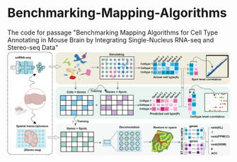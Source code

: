 # Benchmarking-Mapping-Algorithms
The code for passage "Benchmarking Mapping Algorithms for Cell Type Annotating in Mouse Brain by Integrating Single-Nucleus RNA-seq and Stereo-seq Data"
![image](https://github.com/qyTao185/Benchmarking-Mapping-Algorithms/blob/main/workflow.png)
